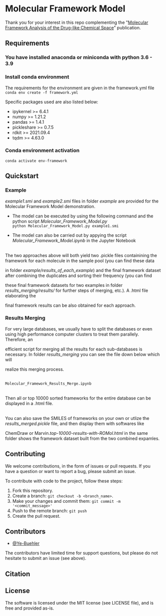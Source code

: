 # Molecular Framework Model

Thank you for your interest in this repo complementing the "[Molecular Framework Analysis of the Drug-like Chemical Space](https:)" publication.

## Requirements
### You have installed anaconda or miniconda with python 3.6 - 3.9
### Install conda environment

The requirements for the environment are given in the framework.yml file
<Br/>`conda env create -f framework.yml`

Specific packages used are also listed below:
  - ipykernel >= 6.4.1
  - numpy >= 1.21.2
  - pandas >= 1.4.1
  - pickleshare >= 0.7.5
  - rdkit >= 2021.09.4
  - tqdm >= 4.63.0
  
### Conda environment activation
 `conda activate env-framework`
 
## Quickstart

### Example

*example1.smi* and *example2.smi* files in folder *example* are provided for the Molecular Framework Model demonstration.

  - The model can be executed by using the following command and the python script *Molecular_Framework_Model.py*
<Br/>`python Molecular_Framework_Model.py example1.smi`

  - The model can also be carried out by appying the script *Molecular_Framework_Model.ipynb* in the Jupyter Notebook
 
<Br/>The two approaches above will both yield two .pickle files containining the framework for each molecule in the sample pool (you can find these data

in folder *example/results_of_each_example*) and the final framework dataset after combining the duplicates and sorting their frequency (you can find

these final framework datasets for two examples in folder *results_merging/results/* for further steps of merging, etc.). A .html file elaborating the 

final framework results can be also obtained for each approach.

### Results Merging

For very large databases, we usually have to split the databases or even using high performance computer clusters to treat them parallely. Therefore, an

efficient script for merging all the results for each sub-databases is necessary. In folder *results_merging* you can see the file down below which will

realize this merging process.

<Br/>`Molecular_Framework_Results_Merge.ipynb`

<Br/>Then all or top 10000 sorted frameworks for the entire database can be displayed in a .html file. 

<Br/>You can also save the SMILES of frameworks on your own or utlize the *results_merged.pickle* file, and then display them with softwares like 

ChemDraw or Marvin.*top-10000-results-with-ROMol.html* in the same folder shows the framework dataset built from the two combined expamles.

## Contributing

We welcome contributions, in the form of issues or pull requests.
If you have a question or want to report a bug, please submit an issue.

To contribute with code to the project, follow these steps:
1. Fork this repository.
2. Create a branch: `git checkout -b <branch_name>`.
3. Make your changes and commit them: `git commit -m '<commit_message>'`
4. Push to the remote branch: `git push`
5. Create the pull request.

## Contributors

* [@Ye-Buehler](https://github.com/Ye-Buehler)

The contributors have limited time for support questions, but please do not hesitate to submit an issue (see above).
 
## Citation 
## License

The software is licensed under the MIT license (see LICENSE file), and is free and provided as-is.
